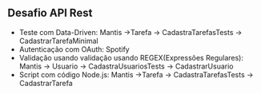 ## Desafio API Rest

- Teste com Data-Driven: Mantis ->Tarefa -> CadastraTarefasTests -> CadastrarTarefaMinimal
- Autenticação com OAuth: Spotify
- Validação usando validação usando REGEX(Expressões Regulares): Mantis -> Usuario -> CadastraUsuariosTests -> CadastrarUsuario
- Script com código Node.js: Mantis ->Tarefa -> CadastraTarefasTests -> CadastrarTarefa

